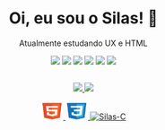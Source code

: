 
<div align="center">
  <h1>
    Oi, eu sou o Silas! 👋
  </h1>
    <p> 
      Atualmente estudando UX e HTML
    </p>
</div>
  
<div align="center">
  <a href=""><img src="https://img.shields.io/badge/Microsoft_Outlook-0078D4?style=for-the-badge&logo=microsoft-outlook&logoColor=white"></a>
  <a href="https://www.linkedin.com/in/silaseduardo"><img src="https://img.shields.io/badge/LinkedIn-0077B5?style=for-the-badge&logo=linkedin&logoColor=white"></a>
  <a href=""><img src="https://img.shields.io/badge/replit-667881?style=for-the-badge&logo=replit&logoColor=white"></a>
  <a href=""><img src="https://img.shields.io/badge/Udemy-EC5252?style=for-the-badge&logo=Udemy&logoColor=white"></a>
  <a href=""><img src="https://img.shields.io/badge/Adobe%20XD-470137?style=for-the-badge&logo=Adobe%20XD&logoColor=#FF61F6"></a>
  <a href="https://open.spotify.com/user/37064nrjw8eyjv3tgspocaq72?si=51b3c26a996447e7"><img src="https://img.shields.io/badge/Spotify-1ED760?&style=for-the-badge&logo=spotify&logoColor=white"></a>
</div>
  
  ##
<div align="center">
  <a href="https://github.com/SilasEd">
  <img height="150em" src="https://github-readme-stats.vercel.app/api?username=SilasEd&show_icons=true&theme=dark&include_all_commits=true&count_private=true"/>
  <img height="150em" src="https://github-readme-stats.vercel.app/api/top-langs/?username=SilasEd&layout=compact&langs_count=7&theme=dark"/>
</div>
  
<div style="display: inline_block" align="center"><br>
  <!--<img align="center" alt="Silas-Js" height="30" width="40" src="https://raw.githubusercontent.com/devicons/devicon/master/icons/javascript/javascript-plain.svg">
  <img align="center" alt="Silas-Ts" height="30" width="40" src="https://raw.githubusercontent.com/devicons/devicon/master/icons/typescript/typescript-plain.svg">
  <img align="center" alt="Silas-React" height="30" width="40" src="https://raw.githubusercontent.com/devicons/devicon/master/icons/react/react-original.svg">-->
  <img alt="Silas-HTML" height="30" width="40" src="https://raw.githubusercontent.com/devicons/devicon/master/icons/html5/html5-original.svg">
  <img alt="Silas-CSS" height="30" width="40" src="https://raw.githubusercontent.com/devicons/devicon/master/icons/css3/css3-original.svg">
  <img alt="Silas-C" height="30" width="40" src="https://cdn.jsdelivr.net/gh/devicons/devicon/icons/c/c-original.svg">
  <!--<img align="center" alt="Silas-Python" height="30" width="40" src="https://raw.githubusercontent.com/devicons/devicon/master/icons/python/python-original.svg">
  <img align="center" alt="Silas-Csharp" height="30" width="40" src="https://raw.githubusercontent.com/devicons/devicon/master/icons/csharp/csharp-original.svg">-->
</div>

 ##
 
  
